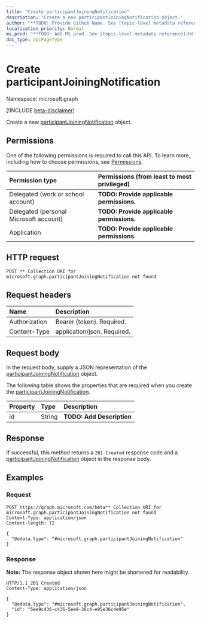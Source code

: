 ```yaml
---
title: "Create participantJoiningNotification"
description: "Create a new participantJoiningNotification object."
author: "**TODO: Provide Github Name. See [topic-level metadata reference](https://msgo.azurewebsites.net/add/document/guidelines/metadata.html#topic-level-metadata)**"
localization_priority: Normal
ms.prod: "**TODO: Add MS prod. See [topic-level metadata reference](https://msgo.azurewebsites.net/add/document/guidelines/metadata.html#topic-level-metadata)**"
doc_type: apiPageType
---
```


# Create participantJoiningNotification
Namespace: microsoft.graph

[!INCLUDE [beta-disclaimer](../../includes/beta-disclaimer.md)]

Create a new [participantJoiningNotification](../resources/participantjoiningnotification.md) object.

## Permissions
One of the following permissions is required to call this API. To learn more, including how to choose permissions, see [Permissions](/graph/permissions-reference).

|Permission type|Permissions (from least to most privileged)|
|:---|:---|
|Delegated (work or school account)|**TODO: Provide applicable permissions.**|
|Delegated (personal Microsoft account)|**TODO: Provide applicable permissions.**|
|Application|**TODO: Provide applicable permissions.**|

## HTTP request

<!-- {
  "blockType": "ignored"
}
-->
``` http
POST ** Collection URI for microsoft.graph.participantJoiningNotification not found
```

## Request headers
|Name|Description|
|:---|:---|
|Authorization|Bearer {token}. Required.|
|Content-Type|application/json. Required.|

## Request body
In the request body, supply a JSON representation of the [participantJoiningNotification](../resources/participantjoiningnotification.md) object.

The following table shows the properties that are required when you create the [participantJoiningNotification](../resources/participantjoiningnotification.md).

|Property|Type|Description|
|:---|:---|:---|
|id|String|**TODO: Add Description**|



## Response

If successful, this method returns a `201 Created` response code and a [participantJoiningNotification](../resources/participantjoiningnotification.md) object in the response body.

## Examples

### Request
<!-- {
  "blockType": "request",
  "name": "create_participantjoiningnotification_from_"
}
-->
``` http
POST https://graph.microsoft.com/beta** Collection URI for microsoft.graph.participantJoiningNotification not found
Content-Type: application/json
Content-length: 72

{
  "@odata.type": "#microsoft.graph.participantJoiningNotification"
}
```


### Response
**Note:** The response object shown here might be shortened for readability.
<!-- {
  "blockType": "response",
  "truncated": true,
  "@odata.type": "microsoft.graph.participantJoiningNotification"
}
-->
``` http
HTTP/1.1 201 Created
Content-Type: application/json

{
  "@odata.type": "#microsoft.graph.participantJoiningNotification",
  "id": "5ee9c436-c436-5ee9-36c4-e95e36c4e95e"
}
```

